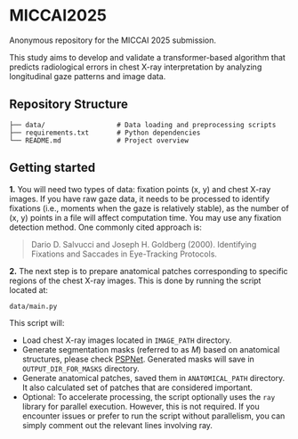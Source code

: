 # MICCAI2025

Anonymous repository for the MICCAI 2025 submission.

This study aims to develop and validate a transformer-based algorithm that predicts radiological errors in chest X-ray interpretation by analyzing longitudinal gaze patterns and image data. 

## Repository Structure

```
├── data/                  # Data loading and preprocessing scripts
├── requirements.txt       # Python dependencies
└── README.md              # Project overview
```


## Getting started

**1.** You will need two types of data: fixation points (x, y) and chest X-ray images. If you have raw gaze data, it needs to be processed to identify fixations (i.e., moments when the gaze is relatively stable), as the number of (x, y) points in a file will affect computation time. You may use any fixation detection method. One commonly cited approach is:

> Dario D. Salvucci and Joseph H. Goldberg (2000). Identifying Fixations and Saccades in Eye-Tracking Protocols.

**2.** The next step is to prepare anatomical patches corresponding to specific regions of the chest X-ray images. This is done by running the script located at: 

```
data/main.py
```

This script will:

* Load chest X-ray images located in ```IMAGE_PATH``` directory.
* Generate segmentation masks (referred to as _M_) based on anatomical structures, please check [PSPNet](https://github.com/mlmed/torchxrayvision). Generated masks will save in ```OUTPUT_DIR_FOR_MASKS``` directory.
* Generate anatomical patches, saved them in ```ANATOMICAL_PATH``` directory. It also calculated set of patches that are considered important.
* Optional: To accelerate processing, the script optionally uses the ```ray``` library for parallel execution. However, this is not required. If you encounter issues or prefer to run the script without parallelism, you can simply comment out the relevant lines involving ray. 
  


